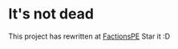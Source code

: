 # It's not dead
This project has rewritten at [FactionsPE](https://github.com/Chris-Prime/FactionsPE) Star it :D
